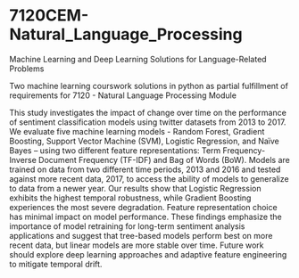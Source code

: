 # 7120CEM-Natural_Language_Processing
Machine Learning and Deep Learning Solutions for Language-Related Problems
 
Two machine learning courswork solutions in python as partial fulfillment of requirements for 7120 - Natural Language Processing Module

This study investigates the impact of change over time on the performance of sentiment classification models using twitter datasets from 2013 to 2017. We evaluate five machine learning models - Random Forest, Gradient Boosting, Support Vector Machine (SVM), Logistic Regression, and Naïve Bayes – using two different feature representations: Term Frequency-Inverse Document Frequency (TF-IDF) and Bag of Words (BoW). Models are trained on data from two different time periods, 2013 and 2016 and tested against more recent data, 2017, to access the ability of models to generalize to data from a newer year. Our results show that Logistic Regression exhibits the highest temporal robustness, while Gradient Boosting experiences the most severe degradation. Feature representation choice has minimal impact on model performance. These findings emphasize the importance of model retraining for long-term sentiment analysis applications and suggest that tree-based models perform best on more recent data, but linear models are more stable over time. Future work should explore deep learning approaches and adaptive feature engineering to mitigate temporal drift.
